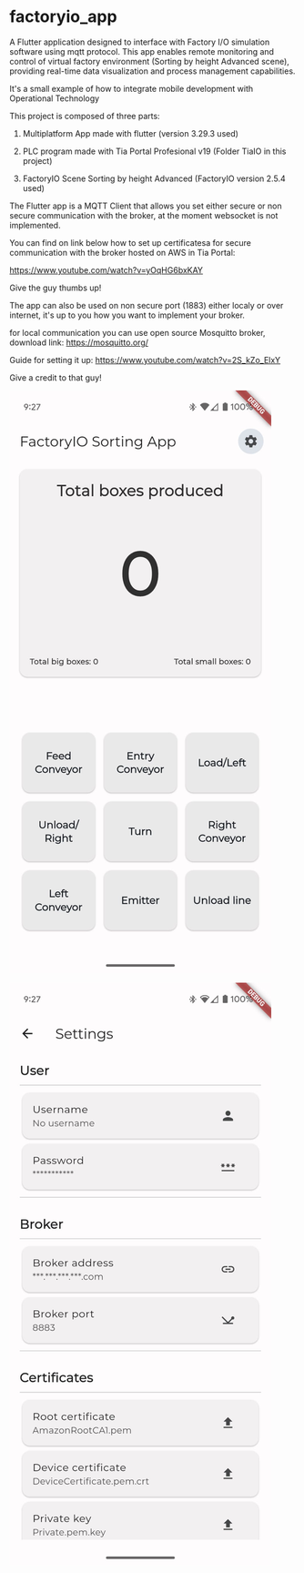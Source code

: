 # factoryio_app

A Flutter application designed to interface with Factory I/O simulation software using mqtt protocol. This app enables remote monitoring and control of virtual factory environment (Sorting by height Advanced scene), providing real-time data visualization and process management capabilities.

It's a small example of how to integrate mobile development with Operational Technology

This project is composed of three parts:

1) Multiplatform App made with flutter (version 3.29.3 used)

2) PLC program made with Tia Portal Profesional v19 (Folder TiaIO in this project)

3) FactoryIO Scene Sorting by height Advanced (FactoryIO version 2.5.4 used)

The Flutter app is a MQTT Client that allows you set either secure or non secure communication with the broker, at the moment websocket is not implemented. 

You can find on link below how to set up certificatesa for secure communication with the broker hosted on AWS in Tia Portal:

https://www.youtube.com/watch?v=yOqHG6bxKAY

Give the guy thumbs up!

The app can also be used on non secure port (1883) either localy or over internet, it's up to you how you want to implement your broker.

for local communication you can use open source Mosquitto broker, download link: https://mosquitto.org/

Guide for setting it up: https://www.youtube.com/watch?v=2S_kZo_ElxY

Give a credit to that guy!


![Screenshot](screenshots/home.jpeg)

![Screenshot](screenshots/settings.jpeg)
